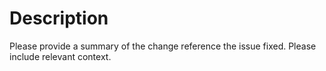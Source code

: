 <!-- Provide a summary of changes in the PR Title  -->

# Description

Please provide a summary of the change reference the issue fixed. Please include relevant context.

<!--
PR Title format: Feature/Number Title
Example: Feature/AB#nnnn A great feature
-->
